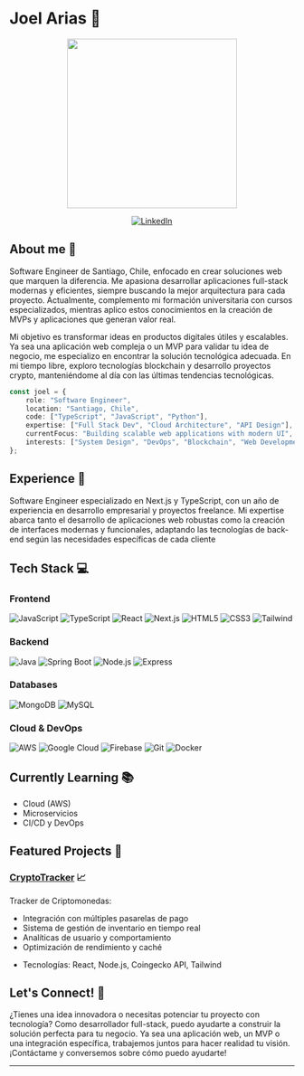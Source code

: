 # Joel Arias 🥷

<div align="center">
  <img src="https://media.giphy.com/media/qgQUggAC3Pfv687qPC/giphy.gif" width="300"/>
  
  [![LinkedIn](https://img.shields.io/badge/-LinkedIn-0077B5?style=flat-square&logo=linkedin&logoColor=white)]([tu-linkedin-ur](https://www.linkedin.com/in/joelariasparra/)l)
  

</div>

## About me 🚀
Software Engineer de Santiago, Chile, enfocado en crear soluciones web que marquen la diferencia. Me apasiona desarrollar aplicaciones full-stack modernas y eficientes, siempre buscando la mejor arquitectura para cada proyecto. Actualmente, complemento mi formación universitaria con cursos especializados, mientras aplico estos conocimientos en la creación de MVPs y aplicaciones que generan valor real.

Mi objetivo es transformar ideas en productos digitales útiles y escalables. Ya sea una aplicación web compleja o un MVP para validar tu idea de negocio, me especializo en encontrar la solución tecnológica adecuada. En mi tiempo libre, exploro tecnologías blockchain y desarrollo proyectos crypto, manteniéndome al día con las últimas tendencias tecnológicas.

```typescript
const joel = {
    role: "Software Engineer",
    location: "Santiago, Chile",
    code: ["TypeScript", "JavaScript", "Python"],
    expertise: ["Full Stack Dev", "Cloud Architecture", "API Design"],
    currentFocus: "Building scalable web applications with modern UI",
    interests: ["System Design", "DevOps", "Blockchain", "Web Development"]
};
```

## Experience 🍕
Software Engineer especializado en Next.js y TypeScript, con un año de experiencia en desarrollo empresarial y proyectos freelance. Mi expertise abarca tanto el desarrollo de aplicaciones web robustas como la creación de interfaces modernas y funcionales, adaptando las tecnologías de back-end según las necesidades específicas de cada cliente

## Tech Stack 💻

### Frontend
![JavaScript](https://img.shields.io/badge/-JavaScript-F7DF1E?style=flat-square&logo=javascript&logoColor=black)
![TypeScript](https://img.shields.io/badge/-TypeScript-3178C6?style=flat-square&logo=typescript&logoColor=white)
![React](https://img.shields.io/badge/-React-61DAFB?style=flat-square&logo=react&logoColor=black)
![Next.js](https://img.shields.io/badge/-Next.js-000000?style=flat-square&logo=next.js&logoColor=white)
![HTML5](https://img.shields.io/badge/-HTML5-E34F26?style=flat-square&logo=html5&logoColor=white)
![CSS3](https://img.shields.io/badge/-CSS3-1572B6?style=flat-square&logo=css3&logoColor=white)
![Tailwind](https://img.shields.io/badge/-Tailwind-38B2AC?style=flat-square&logo=tailwind-css&logoColor=white)

### Backend
![Java](https://img.shields.io/badge/-Java-007396?style=flat-square&logo=java&logoColor=white)
![Spring Boot](https://img.shields.io/badge/-Spring%20Boot-6DB33F?style=flat-square&logo=spring-boot&logoColor=white)
![Node.js](https://img.shields.io/badge/-Node.js-339933?style=flat-square&logo=node.js&logoColor=white)
![Express](https://img.shields.io/badge/-Express-000000?style=flat-square&logo=express&logoColor=white)

### Databases
![MongoDB](https://img.shields.io/badge/-MongoDB-47A248?style=flat-square&logo=mongodb&logoColor=white)
![MySQL](https://img.shields.io/badge/-MySQL-4479A1?style=flat-square&logo=mysql&logoColor=white)


### Cloud & DevOps
![AWS](https://img.shields.io/badge/-AWS-232F3E?style=flat-square&logo=amazon-aws&logoColor=white)
![Google Cloud](https://img.shields.io/badge/-Google%20Cloud-4285F4?style=flat-square&logo=google-cloud&logoColor=white)
![Firebase](https://img.shields.io/badge/-Firebase-FFCA28?style=flat-square&logo=firebase&logoColor=black)
![Git](https://img.shields.io/badge/-Git-F05032?style=flat-square&logo=git&logoColor=white)
![Docker](https://img.shields.io/badge/-Docker-2496ED?style=flat-square&logo=docker&logoColor=white)

## Currently Learning 📚
- Cloud (AWS)
- Microservicios
- CI/CD y DevOps

## Featured Projects 🌟

### [CryptoTracker](https://cryptotracker-joel-arias.vercel.app/) 📈
Tracker de Criptomonedas:
- Integración con múltiples pasarelas de pago
- Sistema de gestión de inventario en tiempo real
- Analíticas de usuario y comportamiento
- Optimización de rendimiento y caché
* Tecnologías: React, Node.js, Coingecko API, Tailwind

## Let's Connect! 🤝
¿Tienes una idea innovadora o necesitas potenciar tu proyecto con tecnología? Como desarrollador full-stack, puedo ayudarte a construir la solución perfecta para tu negocio. Ya sea una aplicación web, un MVP o una integración específica, trabajemos juntos para hacer realidad tu visión. ¡Contáctame y conversemos sobre cómo puedo ayudarte!

---
